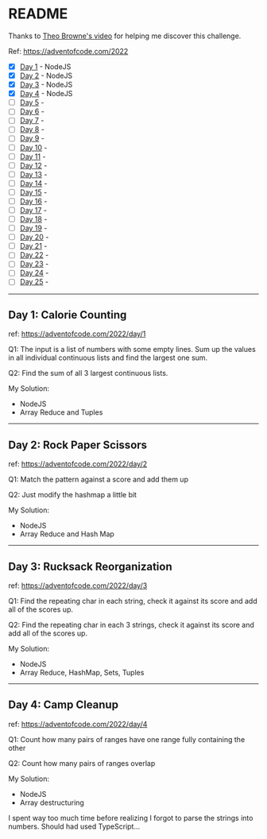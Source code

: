 # README

Thanks to [Theo Browne's video](https://youtu.be/xIj13W0T7Ws) for helping me discover this challenge.

Ref: https://adventofcode.com/2022

- [x] [Day 1](#day-1-calorie-counting) - NodeJS
- [x] [Day 2](#day-2-rock-paper-scissors) - NodeJS
- [x] [Day 3](#day-3-rucksack-reorganization) - NodeJS
- [x] [Day 4](#day-4-camp-cleanup) - NodeJS
- [ ] [Day 5](#) -
- [ ] [Day 6](#) -
- [ ] [Day 7](#) -
- [ ] [Day 8](#) -
- [ ] [Day 9](#) -
- [ ] [Day 10](#) -
- [ ] [Day 11](#) -
- [ ] [Day 12](#) -
- [ ] [Day 13](#) -
- [ ] [Day 14](#) -
- [ ] [Day 15](#) -
- [ ] [Day 16](#) -
- [ ] [Day 17](#) -
- [ ] [Day 18](#) -
- [ ] [Day 19](#) -
- [ ] [Day 20](#) -
- [ ] [Day 21](#) -
- [ ] [Day 22](#) -
- [ ] [Day 23](#) -
- [ ] [Day 24](#) -
- [ ] [Day 25](#) -

---

## Day 1: Calorie Counting

ref: https://adventofcode.com/2022/day/1

Q1: The input is a list of numbers with some empty lines. Sum up the values in all individual continuous lists and find the largest one sum.

Q2: Find the sum of all 3 largest continuous lists.

My Solution:

- NodeJS
- Array Reduce and Tuples

---

## Day 2: Rock Paper Scissors

ref: https://adventofcode.com/2022/day/2

Q1: Match the pattern against a score and add them up

Q2: Just modify the hashmap a little bit

My Solution:
- NodeJS
- Array Reduce and Hash Map

---

## Day 3: Rucksack Reorganization

ref: https://adventofcode.com/2022/day/3

Q1: Find the repeating char in each string, check it against its score and add all of the scores up.

Q2: Find the repeating char in each 3 strings, check it against its score and add all of the scores up.

My Solution:
- NodeJS
- Array Reduce, HashMap, Sets, Tuples

---

## Day 4: Camp Cleanup

ref: https://adventofcode.com/2022/day/4

Q1: Count how many pairs of ranges have one range fully containing the other

Q2: Count how many pairs of ranges overlap

My Solution:
- NodeJS
- Array destructuring

I spent way too much time before realizing I forgot to parse the strings into numbers. Should had used TypeScript...
